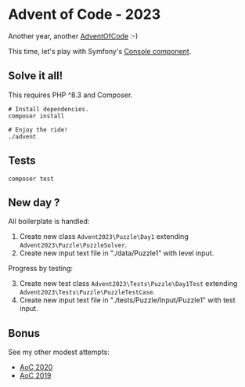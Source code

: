 # Advent of Code - 2023

Another year, another [AdventOfCode](https://adventofcode.com/2023) :-)

This time, let's play with Symfony's [Console component](https://symfony.com/doc/current/components/console.html).

## Solve it all!

This requires PHP ^8.3 and Composer.

```shell
# Install dependencies.
composer install

# Enjoy the ride!
./advent
```

## Tests

```shell
composer test
```

## New day ?

All boilerplate is handled:
1. Create new class `Advent2023\Puzzle\Day1` extending `Advent2023\Puzzle\PuzzleSolver`.
2. Create new input text file in "./data/Puzzle1" with level input.

Progress by testing:

3. Create new test class `Advent2023\Tests\Puzzle\Day1Test` extending `Advent2023\Tests\Puzzle\PuzzleTestCase`.
4. Create new input text file in "./tests/Puzzle/Input/Puzzle1" with test input.

## Bonus

See my other modest attempts:
- [AoC 2020](https://github.com/MeroveeCharrue/adventofcode-2020)
- [AoC 2019](https://github.com/MeroveeCharrue/adventofcode)
